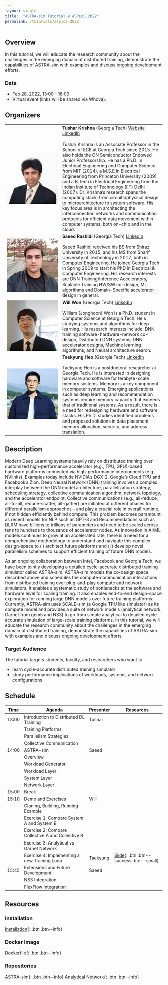 ```yaml
---
layout: single
title:  "ASTRA-sim Tutorial @ ASPLOS 2022"
permalink: /tutorials/asplos-2022
---
```


## Overview
In this tutorial, we will educate the research community about the challenges in the emerging domain of distributed training, demonstrate the capabilities of ASTRA-sim with examples and discuss ongoing development efforts.<br>

### Date
- Feb 28, 2022, 13:00 - 16:00
- Virtual event (links will be shared via Whova).

## Organizers
<table style="width:100%">
<colgroup>
    <col span="1" style="width:35%">
    <col span="1" style="width:65%">
</colgroup>
<tr>
    <td><img src="/assets/images/tutorials/asplos-2022/tushar_krishna.jpg" alt="Tushar Krishna"/></td>
    <td>
        <b>Tushar Krishna</b> (Georgia Tech) <a href="https://tusharkrishna.ece.gatech.edu" class="btn btn--info"><i class="fas fa-address-card"></i> Website</a> <a href="https://www.linkedin.com/in/tushar-krishna-a60b0970/" class="btn btn--info"><i class="fab fa-linkedin"></i> LinkedIn</a><br><br>
        Tushar Krishna is an Associate Professor in the School of ECE at Georgia Tech since 2015. He also holds the ON Semiconductor Endowed Junior Professorship. He has a Ph.D. in Electrical Engineering and Computer Science from MIT (2014), a M.S.E in Electrical Engineering from Princeton University (2009), and a B.Tech in Electrical Engineering from the Indian Institute of Technology (IIT) Delhi (2007). Dr. Krishna’s research spans the computing stack: from circuits/physical design to microarchitecture to system software. His key focus area is in architecting the interconnection networks and communication protocols for efficient data movement within computer systems, both on-chip and in the cloud.
        <br>
    </td>
</tr>
<tr>
    <td><img src="/assets/images/tutorials/asplos-2022/saeed_rashidi.jpg" alt="Saeed Rashidi"/></td>
    <td>
        <b>Saeed Rashidi</b> (Georgia Tech) <a href="https://www.linkedin.com/in/saeed-rashidi-b3114b75" class="btn btn--info"><i class="fab fa-linkedin"></i> LinkedIn</a><br><br>
        Saeed Rashidi received his BS from Shiraz University in 2015, and his MS from Sharif University of Technology in 2017, both in Computer Engineering. He joined Georgia Tech in Spring 2019 to start his PhD in Electrical & Computer Engineering. His research interests are DNN Training/Inference Accelerators, Scalable Training HW/SW co-design, ML algorithms and Domain-Specific accelerator design in general.
        <br>    
    </td>
</tr>
<tr>
    <td><img src="/assets/images/tutorials/asplos-2022/will_won.jpg" alt="Will Won"/></td>
    <td>
        <b>Will Won</b> (Georgia Tech) <a href="https://www.linkedin.com/in/willjwon" class="btn btn--info"><i class="fab fa-linkedin"></i> LinkedIn</a><br><br>
        William (Jonghoon) Won is a Ph.D. student in Computer Science at Georgia Tech. He's studying systems and algorithms for deep learning. His research interests include: DNN training software-hardware-network co-design, Distributed DNN systems, DNN accelerator designs, Machine learning algorithms, and Neural architecture search. 
        <br>
    </td>
</tr>
<tr>
    <td><img src="/assets/images/tutorials/asplos-2022/taekyung_heo.jpeg" alt="Taekyung Heo"/></td>
    <td>
        <b>Taekyung Heo</b> (Georgia Tech) <a href="https://www.linkedin.com/in/taekyungheo" class="btn btn--info"><i class="fab fa-linkedin"></i> LinkedIn</a><br><br>
        Taekyung Heo is a postdoctoral researcher at Georgia Tech. He is interested in designing hardware and software for terabyte-scale memory systems. Memory is a key component in computer systems. Emerging applications such as deep learning and recommendation systems require memory capacity that exceeds that of traditional systems. As a result, there is a need for redesigning hardware and software stacks. His Ph.D. studies identified problems and proposed solutions in data placement, memory allocation, security, and address translation.
        <br>
    </td>
</tr>
</table>

## Description
Modern Deep Learning systems heavily rely on distributed training over customized high-performance accelerator (e.g., TPU, GPU)-based hardware platforms connected via high-performance interconnects (e.g., NVlinks). Examples today include NVIDIA’s DGX-2, Google’s Cloud TPU and Facebook’s Zion. Deep Neural Network (DNN) training involves a complex interplay between the DNN model architecture, parallelization strategy, scheduling strategy, collective communication algorithm, network topology, and the accelerator endpoint. Collective communications (e.g., all-reduce, all-to-all, reduce-scatter, all-gather) are initiated at different phases for different parallelism approaches – and play a crucial role in overall runtime, if not hidden efficiently behind compute. This problem becomes paramount as recent models for NLP such as GPT-3 and Recommendations such as DLRM have billions to trillions of parameters and need to be scaled across tens to hundreds to thousands of accelerator nodes. As innovation in AI/ML models continues to grow at an accelerated rate, there is a need for a comprehensive methodology to understand and navigate this complex design-space to (i) architect future platforms and (ii) develop novel parallelism schemes to support efficient training of future DNN models.

As an ongoing collaboration between Intel, Facebook and Georgia Tech, we have been jointly developing a detailed cycle-accurate distributed training simulator called ASTRA-sim. ASTRA-sim models the co-design space described above and schedules the compute-communication interactions from distributed training over plug-and-play compute and network simulators. It enables a systematic study of bottlenecks at the software and hardware level for scaling training. It also enables end-to-end design-space exploration for running large DNN models over future training platforms. Currently, ASTRA-sim uses SCALE-sim (a Google TPU like simulator) as its compute model and provides a suite of network models (analytical network, Garnet from gem5 and NS3) to go from simple analytical to detailed cycle-accurate simulation of large-scale training platforms. In this tutorial, we will educate the research community about the challenges in the emerging domain of distributed training, demonstrate the capabilities of ASTRA-sim with examples and discuss ongoing development efforts.<br>

### Target Audience
The tutorial targets students, faculty, and researchers who want to
- learn cycle-accurate distributed training simulator
- study performance implications of workloads, systems, and network configurations

## Schedule

| Time          | Agenda                                            | Presenter | Resources |
|---------------|---------------------------------------------------|-----------|-----------|
| 13:00 | Introduction to Distributed DL Training           | Tushar | |
|               | Training Platforms                                |           |           |
|               | Parallelism Strategies                            |           |           |
|               | Collective Communication                          |           |           |
| 14:00 | ASTRA-sim                                         | Saeed     |           |
|               | Overview                                          |           |           |
|               | Workload Generator                                |           |           |
|               | Workload Layer                                    |           |           |
|               | System Layer                                      |           |           |
|               | Network Layer                                     |           |           |
| 15:00 | Break                                             |           |           |
| 15:10 | Demo and Exercises                                | Will      |           |
|               | Cloning, Building, Running Example                |           |           |
|               | Exercise 1: Compare System A and System B         |           |           |
|               | Exercise 2: Compare Collective A and Collective B |           |           |
|               | Exercise 3: Analytical vs Garnet Network          |           |           |
|               | Exercise 4: Implementing a new Training Loop      | Taekyung  | [Slide](/assets/tutorials/asplos-2022/exercise4_astra_sim_asplos_2022_tutorial.pdf){: .btn .btn--success .btn--small} |
| 15:45 | Extensions and Future Development                 | Saeed     |           |
|               | NS3 Integration                                   |           |           |
|               | FlexFlow Integration                              |           |           |

## Resources
### Installation
[Installation](/tutorials/asplos-2022/installation){: .btn .btn--info}

### Docker Image
[Dockerfile](https://github.com/astra-sim/astra-sim-dockerfile){: .btn .btn--info}

### Repositories
[ASTRA-sim](https://github.com/astra-sim/astra-sim){: .btn .btn--info}
[Analytical Network](https://github.com/astra-sim/analytical){: .btn .btn--info}
